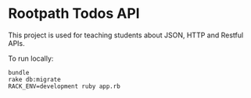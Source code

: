 # Rootpath Todos API

This project is used for teaching students about JSON, HTTP and Restful APIs.

To run locally:

```shell
bundle
rake db:migrate
RACK_ENV=development ruby app.rb
```

